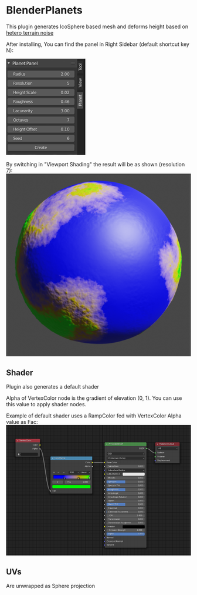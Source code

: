# BlenderPlanets

This plugin generates IcoSphere based mesh and deforms height based on [hetero terrain noise](https://docs.blender.org/api/current/mathutils.noise.html#mathutils.noise.hetero_terrain "hetero terrain noise")

After installing, You can find the panel in Right Sidebar (default shortcut key N):

![Panel](img/panel.png?raw=true "Panel")

By switching in "Viewport Shading" the result will be as shown (resolution 7):
![Panel](img/planet.png?raw=true "Planet")


## Shader
Plugin also generates a default shader

Alpha of VertexColor node is the gradient of elevation (0, 1). You can use this value to apply shader nodes. 

Example of default shader uses a RampColor fed with VertexColor Alpha value as Fac:  
![Panel](img/shader.png?raw=true "Shader")


## UVs
Are unwrapped as Sphere projection 
